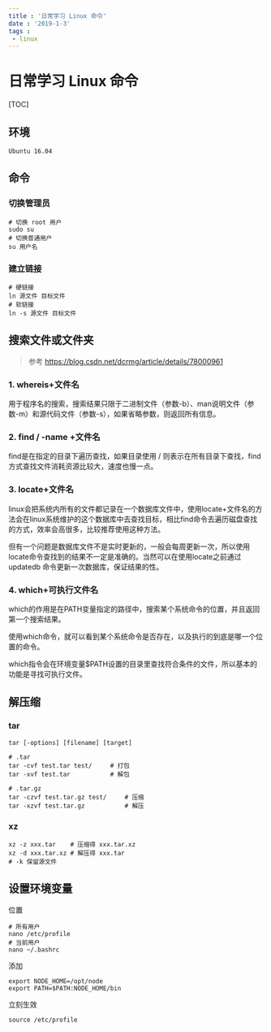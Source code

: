 ```yaml
---
title : '日常学习 Linux 命令'
date : '2019-1-3'
tags :
 - linux
---
```

# 日常学习 Linux 命令

[TOC]

## 环境

    Ubuntu 16.04

## 命令

### 切换管理员

    # 切换 root 用户
    sudo su
    # 切换普通用户
    su 用户名

### 建立链接

    # 硬链接
    ln 源文件 目标文件
    # 软链接
    ln -s 源文件 目标文件

## 搜索文件或文件夹

> 参考 https://blog.csdn.net/dcrmg/article/details/78000961

### 1. whereis+文件名

用于程序名的搜索，搜索结果只限于二进制文件（参数-b）、man说明文件（参数-m）和源代码文件（参数-s），如果省略参数，则返回所有信息。

### 2. find / -name +文件名

find是在指定的目录下遍历查找，如果目录使用 / 则表示在所有目录下查找，find方式查找文件消耗资源比较大，速度也慢一点。

### 3. locate+文件名

linux会把系统内所有的文件都记录在一个数据库文件中，使用locate+文件名的方法会在linux系统维护的这个数据库中去查找目标，相比find命令去遍历磁盘查找的方式，效率会高很多，比较推荐使用这种方法。

但有一个问题是数据库文件不是实时更新的，一般会每周更新一次，所以使用locate命令查找到的结果不一定是准确的。当然可以在使用locate之前通过 updatedb 命令更新一次数据库，保证结果的性。

### 4. which+可执行文件名

which的作用是在PATH变量指定的路径中，搜索某个系统命令的位置，并且返回第一个搜索结果。

使用which命令，就可以看到某个系统命令是否存在，以及执行的到底是哪一个位置的命令。

which指令会在环境变量$PATH设置的目录里查找符合条件的文件，所以基本的功能是寻找可执行文件。

## 解压缩

### tar

    tar [-options] [filename] [target]

    # .tar
    tar -cvf test.tar test/     # 打包
    tar -xvf test.tar           # 解包
    
    # .tar.gz
    tar -czvf test.tar.gz test/     # 压缩
    tar -xzvf test.tar.gz           # 解压
    
### xz

    xz -z xxx.tar    # 压缩得 xxx.tar.xz
    xz -d xxx.tar.xz # 解压得 xxx.tar
    # -k 保留源文件

## 设置环境变量

位置

    # 所有用户
    nano /etc/profile
    # 当前用户
    nano ~/.bashrc

添加

    export NODE_HOME=/opt/node
    export PATH=$PATH:NODE_HOME/bin

立刻生效

    source /etc/profile
